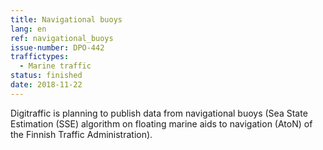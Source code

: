 ```yaml
---
title: Navigational buoys
lang: en
ref: navigational_buoys
issue-number: DPO-442
traffictypes:
  - Marine traffic
status: finished
date: 2018-11-22
---
```


Digitraffic is planning to publish data from navigational buoys (Sea State
Estimation (SSE) algorithm on floating marine aids to navigation (AtoN) of the
Finnish Traffic Administration).
